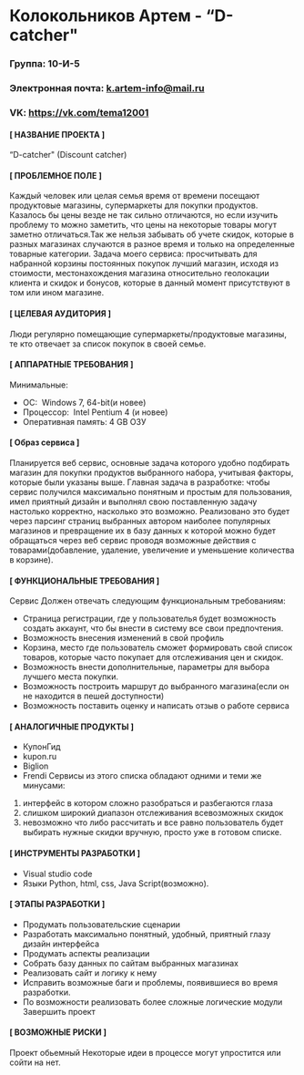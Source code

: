 # Колокольников Артем - “D-catcher"
### Группа: 10-И-5
### Электронная почта: k.artem-info@mail.ru
### VK: https://vk.com/tema12001
#### [ НАЗВАНИЕ ПРОЕКТА ]
“D-catcher" (Discount catcher)
#### [ ПРОБЛЕМНОЕ ПОЛЕ ]
Каждый человек или целая семья время от времени посещают продуктовые магазины,  супермаркеты для покупки продуктов. Казалось бы цены везде не так сильно отличаются, но если изучить проблему то можно заметить, что цены на некоторые товары могут заметно отличаться.Так же нельзя забывать об учете скидок, которые в разных магазинах случаются в разное время и только на определенные товарные категории. Задача моего сервиса: просчитывать для набранной корзины постоянных покупок лучший магазин, исходя из стоимости, местонахождения магазина относительно геолокации клиента и скидок и бонусов, которые в данный момент присутствуют в том или ином магазине.
#### [ ЦЕЛЕВАЯ АУДИТОРИЯ ]
Люди регулярно помещающие супермаркеты/продуктовые магазины, те кто отвечает за список покупок в своей семье. 
#### [ АППАРАТНЫЕ ТРЕБОВАНИЯ ]
Минимальные:
* ОС:  Windows 7, 64-bit(и новее)
* Процессор:  Intel Pentium 4 (и новее)
* Оперативная память: 4 GB ОЗУ
#### [ Образ сервиса ]
Планируется веб сервис, основные задача которого удобно подбирать магазин для покупки продуктов выбранного набора, учитывая факторы, которые были указаны выше. Главная задача в разработке: чтобы сервис получился максимально понятным и простым для пользования, имел приятный дизайн и выполнял свою поставленную задачу настолько корректно, насколько это возможно. Реализовано это будет через парсинг страниц выбранных автором наиболее популярных магазинов и превращение их в базу данных к которой можно будет обращаться через веб сервис проводя возможные действия с товарами(добавление, удаление, увеличение и уменьшение количества в корзине).
#### [ ФУНКЦИОНАЛЬНЫЕ ТРЕБОВАНИЯ ]
Сервис Должен отвечать следующим функциональным требованиям:
- Страница регистрации, где у пользователья будет возможность создать аккаунт, что бы внести в систему все свои предпочтения.
- Возможность внесения изменений в свой профиль
- Корзина, место где пользователь сможет формировать свой список товаров, которые часто покупает для отслеживания цен и скидок.
- Возможность внести дополнительные, параметры для выбора лучшего места покупки.
- Возможность построить маршрут до выбранного магазина(если он не находится в пешей доступности)
- Возможность поставить оценку и написать отзыв о работе сервиса
#### [ АНАЛОГИЧНЫЕ ПРОДУКТЫ ]
- КупонГид 
- kupon.ru
- Biglion
- Frendi
Сервисы из этого списка обладают одними и теми же минусами: 
1) интерфейс в котором сложно разобраться и разбегаются глаза
2) слишком широкий диапазон отслеживания всевозможных скидок 
3) невозможно что либо рассчитать и все равно пользователь будет выбирать нужные скидки вручную, просто уже в готовом списке.
#### [ ИНСТРУМЕНТЫ РАЗРАБОТКИ ]
- Visual studio code 
- Языки Python, html, css, Java Script(возможно).
#### [ ЭТАПЫ РАЗРАБОТКИ ]
- Продумать пользовательские сценарии 
- Разработать максимально понятный, удобный, приятный глазу дизайн интерфейса
- Продумать аспекты реализации
- Собрать базу данных по сайтам выбранных магазинах
- Реализовать сайт и логику к нему
- Исправить возможные баги и проблемы, появившиеся во время разработки.
- По возможности реализовать более сложные логические модули 
Завершить проект 
#### [ ВОЗМОЖНЫЕ РИСКИ ]
Проект обьемный 
Некоторые идеи в процессе могут упростится или сойти на нет.
